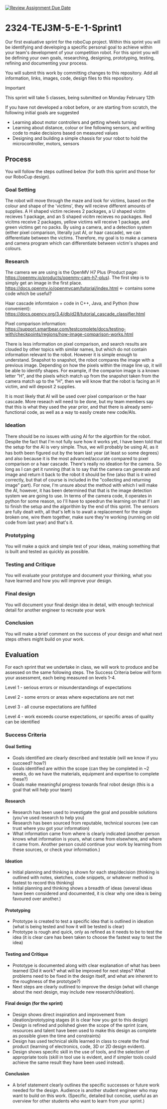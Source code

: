 [![Review Assignment Due Date](https://classroom.github.com/assets/deadline-readme-button-24ddc0f5d75046c5622901739e7c5dd533143b0c8e959d652212380cedb1ea36.svg)](https://classroom.github.com/a/mlnznQ98)
# 2324-TEJ3M-5-E-1-Sprint1
Our first evaluative sprint for the roboCup project. Within this sprint you will be identifying and developing a specific personal goal to achieve within your team's development of your competition robot. For this sprint you will be defining your own goals, researching, designing, prototyping, testing, refining and documenting your process.

You will submit this work by committing changes to this repository. Add all information, links, images, code, design files to this repository.


> [!IMPORTANT]
> This sprint will take 5 classes, being submitted on Monday February 12th

If you have not developed a robot before, or are starting from scratch, the following initial goals are suggested
- Learning about motor controllers and getting wheels turning
- Learning about distance, colour or line following sensors, and writing code to make decisions based on measured values
- Designing and building a simple chassis for your robot to hold the microcontroller, motors, sensors

## Process

You will follow the steps outlined below (for both this sprint and those for our RoboCup design).

### Goal Setting

The robot will move through the maze and look for victims, based on the colour and shape of the 'victims', they will recieve different amounts of supplies. A H shaped victim recieves 2 packages, a U shaped vicitm recieves 1 package, and an S shaped vicitm recieves no packages. Red vicitms receive 2 packages, yellow victims will receive 1 package, and green victims get no packs. By using a camera, and a detection system (either pixel comparison, literally just AI, or haar cascade), we can differentiate between the victims. Therefore, my goal is to make a camera and camera program which can differentiate between victim's shapes and colours.

### Research

The camera we are using is the OpenMV H7 Plus (Product page: https://openmv.io/products/openmv-cam-h7-plus). The first step is to simply get an image in the first place.
https://docs.openmv.io/openmvcam/tutorial/index.html <- contains some code which be useful?

Haar cascade informtaion + code in C++, Java, and Python (how convenient):
https://docs.opencv.org/3.4/db/d28/tutorial_cascade_classifier.html

Pixel comparison information:
https://support.smartbear.com/testcomplete/docs/testing-with/checkpoints/regions/how-image-comparison-works.html

There is less information on pixel comparison, and search results are clouded by other topics with similar names, but which do not contain information relevant to the robot. However it is simple enough to understand. Snapshot to snapshot, the robot compares the image with a previous image. Depending on how the pixels within the image line up, it will be able to identify shapes. For example, if the comparion image is a known letter "H", and the pixels which match up from the snapshot taken from the camera match up to the "H", then we will know that the robot is facing an H victim, and will deposit 2 supplies.

It is most likely that AI will be used over pixel comparison or the haar cascade. More reseach will need to be done, but my team members say that this is what they used the year prior, and that there is already semi-functional code, as well as a way to easily create new code/AIs.

### Ideation

There should be no issues with using AI for the algorthim for the robot. Despite the fact that I'm not fully sure how it works yet, I have been told that the setup for the AI is very simple. Thus, we will probably be using AI, as it has both been figured out by the team last year (at least so some degrees）and also because it is the most advanced/accurate compared to pixel comparison or a haar cascade. There's really no ideation for the camera. So long as I can get it running (that is to say that the camera can generate and image and return it back to the robot it should be fine (also that is it wired correctly, but that of course is included in the "collecting and returning image" part). For now, I'm unsure about the method with which I will make the AI, however, it has been determined that that is the image detection system we are going to use. In terms of the camera code, it operates in python for some reason, so I'll have to speedrun the learning on that if I am to finish the setup and the algorithim by the end of this sprint. The sensors are fully dealt with, all that's left is to await a replacement for the single broken one, wire them together, make sure they're working (running on old code from last year) and that's it.

### Prototyping

You will make a quick and simple test of your ideas, making something that is built and tested as quickly as possible.

### Testing and Critique

You will evaluate your prototype and document your thinking, what you have learned and how you will improve your design.

### Final design

You will document your final design idea in detail, with enough technical detail for another engineer to recreate your work

### Conclusion

You will make a brief comment on the success of your design and what next steps others might build on your work.

## Evaluation
For each sprint that we undertake in class, we will work to produce and be assessed on the same following steps. The Success Criteria below will form your assessment, each being measured on levels 1-4.

Level 1 - serious errors or misunderstandings of expectations

Level 2 - some errors or areas where expectations are not met

Level 3 - all course expectations are fulfilled

Level 4 - work exceeds course expectations, or specific areas of quality can be identified

### Success Criteria

#### Goal Setting 

- Goals identified are clearly described and testable (will we know if you succeed? how?) 
- Goals identified are within the scope (can they be completed in ~2 weeks, do we have the materials, equipment and expertise to complete these?) 
- Goals make meaningful progress towards final robot design (this is a goal that will help your team) 

#### Research

- Research has been used to investigate the goal and possible solutions (you've used research to help you)
- Research has been sourced from reputable, technical sources (we can trust where you got your information)
- What information came from where is clearly indicated (another person knows what information is yours, what came from elsewhere, and where it came from. Another person could continue your work by learning from these sources, or check your information.)

#### Ideation

- Initial planning and thinking is shown for each step/decision (thinking is outlined with notes, sketches, code snippets, or whatever method is fastest to record this thinking)
- Initial planning and thinking shows a breadth of ideas (several ideas have been considered and documented, it is clear why one idea is being favoured over another.)

#### Prototyping

- Prototype is created to test a specific idea that is outlined in ideation (what is being tested and how it will be tested is clear)
- Prototype is rough and quick, only as refined as it needs to be to test the idea (it is clear care has been taken to choose the fastest way to test the idea)

#### Testing and Critique

- Prototype is documented along with clear explanation of what has been learned (Did it work? what will be improved for next steps? What problems need to be fixed in the design itself, and what are inherent to the roughness of the prototype?)
- Next steps are clearly outlined to improve the design (what will change about the next design, may include new research/ideation).

#### Final design (for the sprint)

- Design shows direct inspiration and improvement from ideation/prototyping stages (it is clear how you got to this design)
- Design is refined and polished given the scope of the sprint (care, resources and talent have been used to make this design as complete as possible given the time and constraints)
- Design has used technical skills learned in class to create the final product (learning of electronics, code, 3D or 2D design evident).
- Design shows specific skill in the use of tools, and the selection of appropriate tools (skill in tool use is evident, and if simpler tools could achieve the same result they have been used instead).

#### Conclusion

- A brief statement clearly outlines the specific successes or future work needed for the design. Audience is another student engineer who may want to build on this work. (Specific, detailed but concise, useful as an overview for other students who want to learn from your sprint.)
